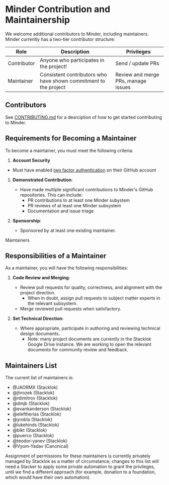 # Minder Contribution and Maintainership

We welcome additional contributors to Minder, including maintainers. Minder
currently has a two-tier contributor structure:

| Role        | Description                                                      | Privileges                          |
| ----------- | ---------------------------------------------------------------- | ----------------------------------- |
| Contributor | Anyone who participates in the project!                          | Send / update PRs                   |
| Maintainer  | Consistent contributors who have shown commitment to the project | Review and merge PRs, manage issues |

## Contributors

See [CONTRIBUTING.md](./CONTRIBUTING.md) for a desrciption of how to get started
contributing to Minder.

## Requirements for Becoming a Maintainer

To become a maintainer, you must meet the following criteria:

1. **Account Security**

- Must have enabled
  [two factor authentication](https://docs.github.com/en/authentication/securing-your-account-with-two-factor-authentication-2fa/about-two-factor-authentication)
  on their GitHub account

1. **Demonstrated Contribution**:

   - Have made multiple significant contributions to Minder's GitHub
     repositories. This can include:
     - PR contributions to at least one Minder subystem
     - PR reviews of at least one Minder subsystem
     - Documentation and issue triage

1. **Sponsorship**:

   - Sponsored by at least one existing maintainer.

Maintainers

## Responsibilities of a Maintainer

As a maintainer, you will have the following responsibilities:

1. **Code Review and Merging**:

   - Review pull requests for quality, correctness, and alignment with the
     project direction.
     - When in doubt, assign pull requests to subject matter experts in the
       relevant subsystem.
   - Merge reviewed pull requests when satisfactory.

1. **Set Technical Direction**:

   - Where appropriate, participate in authoring and reviewing technical design
     documents.
     - Note: many project documents are currently in the Stacklok Google Drive
       instance. We are working to open the relevant documents for community
       review and feedback.

## Maintainers List

The current list of maintainers is:

- @JAORMX (Stacklok)
- @jhrozek (Stacklok)
- @rdimitrov (Stacklok)
- @dmjb (Stacklok)
- @evankanderson (Stacklok)
- @eleftherias (Stacklok)
- @yrobla (Stacklok)
- @lukehinds (Stacklok)
- @blkt (Stacklok)
- @puerco (Stacklok)
- @teodor-yanev (Stacklok)
- @Vyom-Yadav (Canonical)

Assignment of permissions for these maintainers is currently privately managed
by Stacklok as a matter of circumstance; changes to this list will need a
Stacker to apply some private automation to grant the privileges, until we find
a different approach (for example, donation to a foundation, which would have
their own automation).
